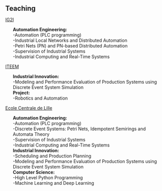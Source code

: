 <h1 id="teaching"></h1>

<h2 style="margin: 30px 0px 10px;">Teaching</h2>

<p><a href="https://ig2i.centralelille.fr">IG2I</a><p/>
<ul>
  <b> Automation Engineering: </b><br>
  -Automation (PLC programming) <br>
  -Industrial Local Networks and Distributed Automation<br>
  -Petri Nets (PN) and PN-based Distributed Automation<br>
  -Supervision of Industrial Systems<br>
  -Industrial Computing and Real-Time Systems<br>
</ul>

<p><a href="https://iteem.centralelille.fr">ITEEM</a><p/>
<ul>
  <b> Industrial Innovation: </b><br>
  -Modeling and Performance Evaluation of Production Systems using Discrete Event System Simulation<br>
  <b> Project: </b><br>
  -Robotics and Automation<br>
</ul>

<p><a href="https://ecole.centralelille.fr">Ecole Centrale de Lille</a><p/>
<ul>
  <b> Automation Engineering: </b><br>
  -Automation (PLC programming) <br>
  -Discrete Event Systems: Petri Nets, Idempotent Semirings and Automata Theory<br>
  -Supervision of Industrial Systems<br>
  -Industrial Computing and Real-Time Systems<br>
  <b> Industrial Innovation: </b><br>
  -Scheduling and Production Planning<br>
  -Modeling and Performance Evaluation of Production Systems using Discrete Event System Simulation<br>
  <b> Computer Science: </b><br>
  -High Level Python Programming<br>
  -Machine Learning and Deep Learning<br>
</ul>
